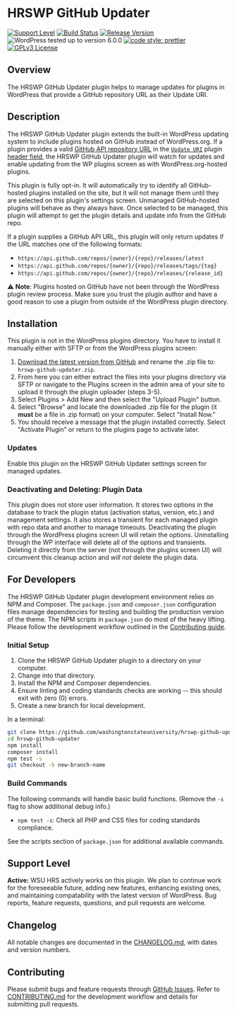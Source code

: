 # HRSWP GitHub Updater

[![Support Level](https://img.shields.io/badge/support-active-green.svg)](#support-level) [![Build Status](https://github.com/washingtonstateuniversity/hrswp-github-updater/actions/workflows/coding-standards.yml/badge.svg)](https://github.com/washingtonstateuniversity/hrswp-github-updater/actions) [![Release Version](https://img.shields.io/github/v/release/washingtonstateuniversity/hrswp-github-updater)](https://github.com/washingtonstateuniversity/hrswp-github-updater/releases/latest) ![WordPress tested up to version 6.0.0](https://img.shields.io/badge/WordPress-v6.0.0%20tested-success.svg) [![code style: prettier](https://img.shields.io/badge/code_style-prettier-ff69b4.svg)](https://github.com/prettier/prettier) [![GPLv3 License](https://img.shields.io/github/license/washingtonstateuniversity/hrswp-github-updater)](https://github.com/washingtonstateuniversity/hrswp-github-updater/blob/develop/LICENSE.md)

## Overview

The HRSWP GitHub Updater plugin helps to manage updates for plugins in WordPress that provide a GitHub repository URL as their Update URI.

## Description

The HRSWP GitHub Updater plugin extends the built-in WordPress updating system to include plugins hosted on GitHub instead of WordPress.org. If a plugin provides a valid [GitHub API repository URL](https://docs.github.com/en/rest/reference/repos#get-the-latest-release) in the [`Update URI`](https://make.wordpress.org/core/2021/06/29/introducing-update-uri-plugin-header-in-wordpress-5-8/) plugin [header field](https://developer.wordpress.org/plugins/plugin-basics/header-requirements/), the HRSWP GitHub Updater plugin will watch for updates and enable updating from the WP plugins screen as with WordPress.org-hosted plugins.

This plugin is fully opt-in. It will automatically try to identify all GitHub-hosted plugins installed on the site, but it will not manage them until they are selected on this plugin's settings screen. Unmanaged GitHub-hosted plugins will behave as they always have. Once selected to be managed, this plugin will attempt to get the plugin details and update info from the GitHub repo.

If a plugin supplies a GitHub API URL, this plugin will only return updates if the URL matches one of the following formats:

- `https://api.github.com/repos/{owner}/{repo}/releases/latest`
- `https://api.github.com/repos/{owner}/{repo}/releases/tags/{tag}`
- `https://api.github.com/repos/{owner}/{repo}/releases/{release_id}`

⚠️ **Note**: Plugins hosted on GitHub have not been through the WordPress plugin review process. Make sure you trust the plugin author and have a good reason to use a plugin from outside of the WordPress plugin directory.

## Installation

This plugin is not in the WordPress plugins directory. You have to install it manually either with SFTP or from the WordPress plugins screen:

1. [Download the latest version from GitHub](https://github.com/washingtonstateuniversity/hrswp-github-updater/releases/latest) and rename the .zip file to: `hrswp-github-updater.zip`.
2. From here you can either extract the files into your plugins directory via SFTP or navigate to the Plugins screen in the admin area of your site to upload it through the plugin uploader (steps 3-5).
3. Select Plugins > Add New and then select the "Upload Plugin" button.
4. Select "Browse" and locate the downloaded .zip file for the plugin (it **must** be a file in .zip format) on your computer. Select "Install Now."
5. You should receive a message that the plugin installed correctly. Select "Activate Plugin" or return to the plugins page to activate later.

### Updates

Enable this plugin on the HRSWP GitHub Updater settings screen for managed updates.

### Deactivating and Deleting: Plugin Data

This plugin does not store user information. It stores two options in the database to track the plugin status (activation status, version, etc.) and management settings. It also stores a transient for each managed plugin with repo data and another to manage timeouts. Deactivating the plugin through the WordPress plugins screen UI will retain the options. Uninstalling through the WP interface will delete all of the options and transients. Deleting it directly from the server (not through the plugins screen UI) will circumvent this cleanup action and *will not* delete the plugin data.

## For Developers

The HRSWP GitHub Updater plugin development environment relies on NPM and Composer. The `package.json` and `composer.json` configuration files manage dependencies for testing and building the production version of the theme. The NPM scripts in `package.json` do most of the heavy lifting. Please follow the development workflow outlined in the [Contributing guide](https://github.com/washingtonstateuniversity/hrswp-github-updater/blob/develop/CONTRIBUTING.md).

### Initial Setup

1. Clone the HRSWP GitHub Updater plugin to a directory on your computer.
2. Change into that directory.
3. Install the NPM and Composer dependencies.
4. Ensure linting and coding standards checks are working -- this should exit with zero (0) errors.
5. Create a new branch for local development.

In a terminal:

~~~bash
git clone https://github.com/washingtonstateuniversity/hrswp-github-updater.git
cd hrswp-github-updater
npm install
composer install
npm test -s
git checkout -b new-branch-name
~~~

### Build Commands

The following commands will handle basic build functions. (Remove the `-s` flag to show additional debug info.)

- `npm test -s`: Check all PHP and CSS files for coding standards compliance.

See the scripts section of `package.json` for additional available commands.

## Support Level

**Active:** WSU HRS actively works on this plugin. We plan to continue work for the foreseeable future, adding new features, enhancing existing ones, and maintaining compatability with the latest version of WordPress. Bug reports, feature requests, questions, and pull requests are welcome.

## Changelog

All notable changes are documented in the [CHANGELOG.md](https://github.com/washingtonstateuniversity/hrswp-github-updater/blob/develop/CHANGELOG.md), with dates and version numbers.

## Contributing

Please submit bugs and feature requests through [GitHub Issues](https://github.com/washingtonstateuniversity/hrswp-github-updater/issues). Refer to [CONTRIBUTING.md](https://github.com/washingtonstateuniversity/hrswp-github-updater/blob/develop/CONTRIBUTING.md) for the development workflow and details for submitting pull requests.
